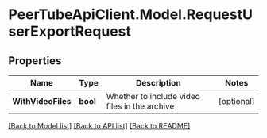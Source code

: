 # PeerTubeApiClient.Model.RequestUserExportRequest

## Properties

Name | Type | Description | Notes
------------ | ------------- | ------------- | -------------
**WithVideoFiles** | **bool** | Whether to include video files in the archive | [optional] 

[[Back to Model list]](../README.md#documentation-for-models) [[Back to API list]](../README.md#documentation-for-api-endpoints) [[Back to README]](../README.md)

